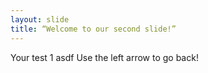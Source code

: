 ```yaml
---
layout: slide
title: “Welcome to our second slide!”
---
```

Your test 1 asdf
Use the left arrow to go back!
